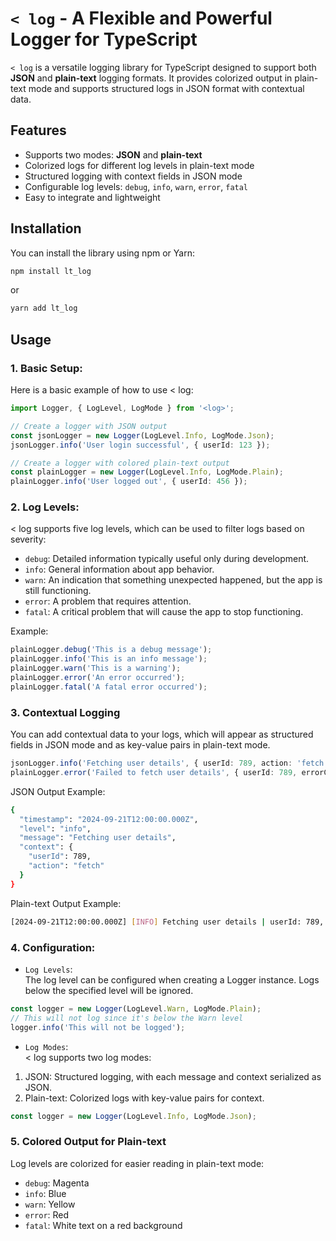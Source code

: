 # `< log` - A Flexible and Powerful Logger for TypeScript

`< log` is a versatile logging library for TypeScript designed to support both **JSON** and **plain-text** logging formats. It provides colorized output in plain-text mode and supports structured logs in JSON format with contextual data.

## Features

- Supports two modes: **JSON** and **plain-text**
- Colorized logs for different log levels in plain-text mode
- Structured logging with context fields in JSON mode
- Configurable log levels: `debug`, `info`, `warn`, `error`, `fatal`
- Easy to integrate and lightweight

## Installation

You can install the library using npm or Yarn:

```bash
npm install lt_log
```

or 


```bash
yarn add lt_log
```

## Usage

### 1. Basic Setup:
Here is a basic example of how to use < log:

```typescript
import Logger, { LogLevel, LogMode } from '<log>';

// Create a logger with JSON output
const jsonLogger = new Logger(LogLevel.Info, LogMode.Json);
jsonLogger.info('User login successful', { userId: 123 });

// Create a logger with colored plain-text output
const plainLogger = new Logger(LogLevel.Info, LogMode.Plain);
plainLogger.info('User logged out', { userId: 456 });

```

### 2. Log Levels:
< log supports five log levels, which can be used to filter logs based on severity:

- `debug`: Detailed information typically useful only during development.
- `info`: General information about app behavior.
- `warn`: An indication that something unexpected happened, but the app is still functioning.
- `error`: A problem that requires attention.
- `fatal`: A critical problem that will cause the app to stop functioning.

Example:

```typescript
plainLogger.debug('This is a debug message');
plainLogger.info('This is an info message');
plainLogger.warn('This is a warning');
plainLogger.error('An error occurred');
plainLogger.fatal('A fatal error occurred');
```

### 3. Contextual Logging
You can add contextual data to your logs, which will appear as structured fields in JSON mode and as key-value pairs in plain-text mode.

```typescript
jsonLogger.info('Fetching user details', { userId: 789, action: 'fetch' });
plainLogger.error('Failed to fetch user details', { userId: 789, errorCode: 500 });
```

JSON Output Example:
```bash
{
  "timestamp": "2024-09-21T12:00:00.000Z",
  "level": "info",
  "message": "Fetching user details",
  "context": {
    "userId": 789,
    "action": "fetch"
  }
}
```

Plain-text Output Example:
```bash
[2024-09-21T12:00:00.000Z] [INFO] Fetching user details | userId: 789, action: fetch
```

### 4. Configuration:

- `Log Levels`:  
The log level can be configured when creating a Logger instance. Logs below the specified level will be ignored.

```typescript
const logger = new Logger(LogLevel.Warn, LogMode.Plain);
// This will not log since it's below the Warn level
logger.info('This will not be logged');
```

- `Log Modes`:  
< log supports two log modes:

1. JSON: Structured logging, with each message and context serialized as JSON.
2. Plain-text: Colorized logs with key-value pairs for context.

```typescript
const logger = new Logger(LogLevel.Info, LogMode.Json);
```

### 5. Colored Output for Plain-text

Log levels are colorized for easier reading in plain-text mode:

- `debug`: Magenta
- `info`: Blue
- `warn`: Yellow
- `error`: Red
- `fatal`: White text on a red background

